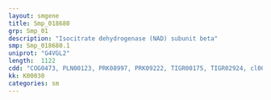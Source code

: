 ```yaml
---
layout: smgene
title: Smp_018680
grp: Smp_01
description: "Isocitrate dehydrogenase (NAD) subunit beta"
smp: Smp_018680.1
uniprot: "G4VGL2"
length:  1122
cdd: "COG0473, PLN00123, PRK08997, PRK09222, TIGR00175, TIGR02924, cl00445, pfam00180"
kk: K00030
categories: sm
---
```

